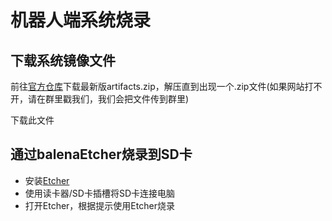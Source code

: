 # 机器人端系统烧录
## 下载系统镜像文件
前往[官方仓库](https://gitlab.kscale.ai/zeroth-robotics/OpenLCH-buildroot/-/artifacts)下载最新版artifacts.zip，解压直到出现一个.zip文件(如果网站打不开，请在群里戳我们，我们会把文件传到群里)

下载此文件
## 通过balenaEtcher烧录到SD卡
- 安装[Etcher](https://etcher.balena.io)
- 使用读卡器/SD卡插槽将SD卡连接电脑
- 打开Etcher，根据提示使用Etcher烧录
